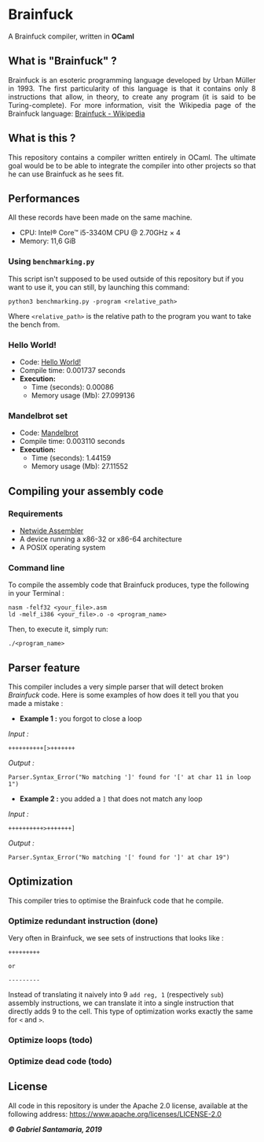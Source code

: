 # Brainfuck
A Brainfuck compiler, written in **OCaml**

## What is "Brainfuck" ?
<p style="text-align: justify;">Brainfuck is an esoteric programming language developed by Urban Müller in 1993. The first particularity of this language is that it contains only 8 instructions that allow, in theory, to create any program (it is said to be Turing-complete). For more information, visit the Wikipedia page of the Brainfuck language: <a href="https://en.wikipedia.org/wiki/Brainfuck">Brainfuck - Wikipedia</a></p>

## What is this ?
<p style="text-align: justify;">This repository contains a compiler written entirely in OCaml. The ultimate goal would be to be able to integrate the compiler into other projects so that he can use Brainfuck as he sees fit.</p>

## Performances

All these records have been made on the same machine.

* CPU: Intel® Core™ i5-3340M CPU @ 2.70GHz × 4 
* Memory: 11,6 GiB

### Using `benchmarking.py`

This script isn't supposed to be used outside of this repository but if you want to use it, you can still, by launching this command:

```
python3 benchmarking.py -program <relative_path>
```

Where `<relative_path>` is the relative path to the program you want to take the bench from.

### Hello World!
* Code: [Hello World!](https://en.wikipedia.org/wiki/Brainfuck#Hello_World!)
* Compile time: 0.001737 seconds
* **Execution:**
  * Time (seconds): 0.00086
  * Memory usage (Mb): 27.099136

### Mandelbrot set
* Code: [Mandelbrot](https://github.com/erikdubbelboer/brainfuck-jit/blob/master/mandelbrot.bf)
* Compile time: 0.003110 seconds
* **Execution:**
  * Time (seconds): 1.44159
  * Memory usage (Mb): 27.11552


## Compiling your assembly code

### Requirements
* [Netwide Assembler](https://www.nasm.us/)
* A device running a x86-32 or x86-64 architecture
* A POSIX operating system

### Command line
To compile the assembly code that Brainfuck produces, type the following in your Terminal :

```
nasm -felf32 <your_file>.asm
ld -melf_i386 <your_file>.o -o <program_name>
```

Then, to execute it, simply run:

```
./<program_name>
```

## Parser feature
This compiler includes a very simple parser that will detect broken *Brainfuck* code. Here is some examples of how does it tell you that you made a mistake :

* **Example 1 :** you forgot to close a loop

*Input :*
```brainfuck
++++++++++[>+++++++
```
*Output :*
```
Parser.Syntax_Error("No matching ']' found for '[' at char 11 in loop 1")
```

* **Example 2 :** you added a `]` that does not match any loop

*Input :*
```brainfuck
++++++++++>+++++++]
```
*Output :*
```
Parser.Syntax_Error("No matching '[' found for ']' at char 19")
```

## Optimization

This compiler tries to optimise the Brainfuck code that he compile.

### Optimize redundant instruction (done)

Very often in Brainfuck, we see sets of instructions that looks like :
```brainfuck
+++++++++

or

---------
```
Instead of translating it naively into 9 `add reg, 1` (respectively `sub`) assembly instructions, we can translate it into a single instruction that directly adds 9 to the cell. This type of optimization works exactly the same for `<` and `>`.

### Optimize loops (todo)
### Optimize dead code (todo)

## License
All code in this repository is under the Apache 2.0 license, available at the following address: https://www.apache.org/licenses/LICENSE-2.0

_**&copy; Gabriel Santamaria, 2019**_
